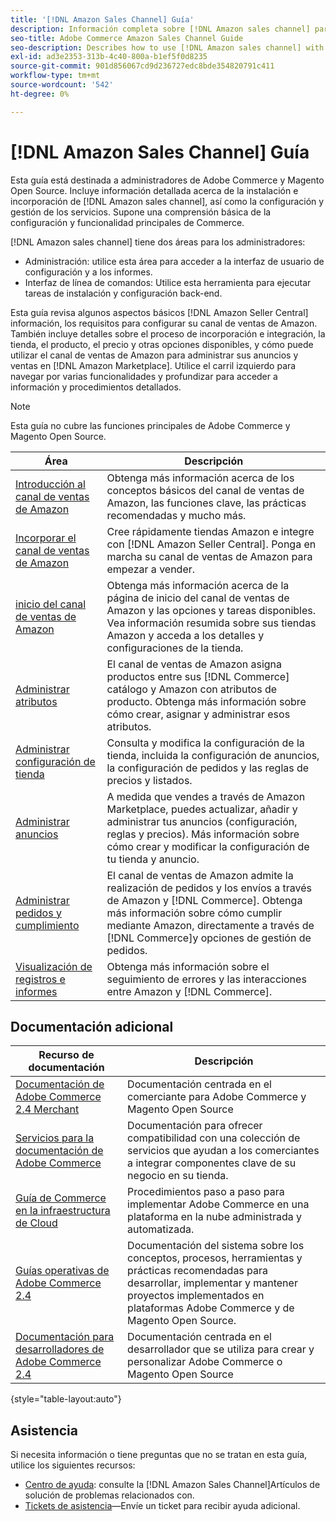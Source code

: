 ```yaml
---
title: '[!DNL Amazon Sales Channel] Guía'
description: Información completa sobre [!DNL Amazon sales channel] para administradores de Adobe Commerce y Magento Open Source, incluida la instalación e incorporación
seo-title: Adobe Commerce Amazon Sales Channel Guide
seo-description: Describes how to use [!DNL Amazon sales channel] with Adobe Commerce or Magento Open Source.
exl-id: ad3e2353-313b-4c40-800a-b1ef5f0d8235
source-git-commit: 901d856067cd9d236727edc8bde354820791c411
workflow-type: tm+mt
source-wordcount: '542'
ht-degree: 0%

---
```


# [!DNL Amazon Sales Channel] Guía

Esta guía está destinada a administradores de Adobe Commerce y Magento Open Source. Incluye información detallada acerca de la instalación e incorporación de [!DNL Amazon sales channel], así como la configuración y gestión de los servicios. Supone una comprensión básica de la configuración y funcionalidad principales de Commerce.

[!DNL Amazon sales channel] tiene dos áreas para los administradores:

* Administración: utilice esta área para acceder a la interfaz de usuario de configuración y a los informes.
* Interfaz de línea de comandos: Utilice esta herramienta para ejecutar tareas de instalación y configuración back-end.

Esta guía revisa algunos aspectos básicos [!DNL Amazon Seller Central] información, los requisitos para configurar su canal de ventas de Amazon. También incluye detalles sobre el proceso de incorporación e integración, la tienda, el producto, el precio y otras opciones disponibles, y cómo puede utilizar el canal de ventas de Amazon para administrar sus anuncios y ventas en [!DNL Amazon Marketplace]. Utilice el carril izquierdo para navegar por varias funcionalidades y profundizar para acceder a información y procedimientos detallados.

>[!NOTE]
>
>Esta guía no cubre las funciones principales de Adobe Commerce y Magento Open Source.

| Área | Descripción |
|----|----|
| [Introducción al canal de ventas de Amazon](./overview.md) | Obtenga más información acerca de los conceptos básicos del canal de ventas de Amazon, las funciones clave, las prácticas recomendadas y mucho más. |
| [Incorporar el canal de ventas de Amazon](./amazon-onboarding-home.md) | Cree rápidamente tiendas Amazon e integre con [!DNL Amazon Seller Central]. Ponga en marcha su canal de ventas de Amazon para empezar a vender. |
| [inicio del canal de ventas de Amazon](./amazon-sales-channel-home.md) | Obtenga más información acerca de la página de inicio del canal de ventas de Amazon y las opciones y tareas disponibles. Vea información resumida sobre sus tiendas Amazon y acceda a los detalles y configuraciones de la tienda. |
| [Administrar atributos](./attributes-view.md) | El canal de ventas de Amazon asigna productos entre sus [!DNL Commerce] catálogo y Amazon con atributos de producto. Obtenga más información sobre cómo crear, asignar y administrar esos atributos. |
| [Administrar configuración de tienda](./ob-store-review.md) | Consulta y modifica la configuración de la tienda, incluida la configuración de anuncios, la configuración de pedidos y las reglas de precios y listados. |
| [Administrar anuncios](./managing-product-listings.md) | A medida que vendes a través de Amazon Marketplace, puedes actualizar, añadir y administrar tus anuncios (configuración, reglas y precios). Más información sobre cómo crear y modificar la configuración de tu tienda y anuncio. |
| [Administrar pedidos y cumplimiento](./managing-orders.md) | El canal de ventas de Amazon admite la realización de pedidos y los envíos a través de Amazon y [!DNL Commerce]. Obtenga más información sobre cómo cumplir mediante Amazon, directamente a través de [!DNL Commerce]y opciones de gestión de pedidos. |
| [Visualización de registros e informes](./amazon-logs-reports.md) | Obtenga más información sobre el seguimiento de errores y las interacciones entre Amazon y [!DNL Commerce]. |

## Documentación adicional

| Recurso de documentación | Descripción |
|----------------------- | ----------- |
| [Documentación de Adobe Commerce 2.4 Merchant](https://experienceleague.adobe.com/docs/commerce-admin/user-guides/home.html) | Documentación centrada en el comerciante para Adobe Commerce y Magento Open Source |
| [Servicios para la documentación de Adobe Commerce](https://experienceleague.adobe.com/docs/commerce-merchant-services/user-guides/home.html) | Documentación para ofrecer compatibilidad con una colección de servicios que ayudan a los comerciantes a integrar componentes clave de su negocio en su tienda. |
| [Guía de Commerce en la infraestructura de Cloud](https://experienceleague.adobe.com/docs/commerce-cloud-service/user-guide/overview.html) | Procedimientos paso a paso para implementar Adobe Commerce en una plataforma en la nube administrada y automatizada. |
| [Guías operativas de Adobe Commerce 2.4](https://experienceleague.adobe.com/docs/commerce-operations/operational-guides/home.html) | Documentación del sistema sobre los conceptos, procesos, herramientas y prácticas recomendadas para desarrollar, implementar y mantener proyectos implementados en plataformas Adobe Commerce y de Magento Open Source. |
| [Documentación para desarrolladores de Adobe Commerce 2.4](https://developer.adobe.com/commerce/docs) | Documentación centrada en el desarrollador que se utiliza para crear y personalizar Adobe Commerce o Magento Open Source |

{style="table-layout:auto"}

## Asistencia

Si necesita información o tiene preguntas que no se tratan en esta guía, utilice los siguientes recursos:

* [Centro de ayuda](https://support.magento.com/hc/en-us): consulte la [!DNL Amazon Sales Channel]Artículos de solución de problemas relacionados con.
* [Tickets de asistencia](https://support.magento.com/hc/en-us/articles/360000913794#submit-ticket)—Envíe un ticket para recibir ayuda adicional.
